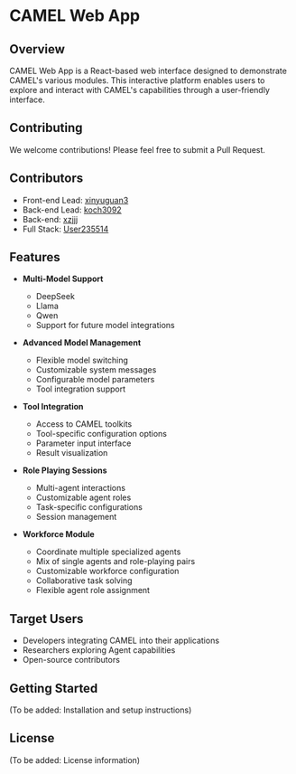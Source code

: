 # CAMEL Web App

## Overview
CAMEL Web App is a React-based web interface designed to demonstrate CAMEL's various modules. This interactive platform enables users to explore and interact with CAMEL's capabilities through a user-friendly interface.

## Contributing
We welcome contributions! Please feel free to submit a Pull Request.

## Contributors
- Front-end Lead: [xinyuguan3](https://github.com/xinyuguan3) 
- Back-end Lead: [koch3092](https://github.com/koch3092)
- Back-end: [xzjjj](https://github.com/xzjjj)
- Full Stack: [User235514](https://github.com/User235514)

## Features
- **Multi-Model Support**
  - DeepSeek
  - Llama
  - Qwen
  - Support for future model integrations

- **Advanced Model Management**
  - Flexible model switching
  - Customizable system messages
  - Configurable model parameters
  - Tool integration support

- **Tool Integration**
  - Access to CAMEL toolkits
  - Tool-specific configuration options
  - Parameter input interface
  - Result visualization

- **Role Playing Sessions**
  - Multi-agent interactions
  - Customizable agent roles
  - Task-specific configurations
  - Session management

- **Workforce Module**
  - Coordinate multiple specialized agents
  - Mix of single agents and role-playing pairs
  - Customizable workforce configuration
  - Collaborative task solving
  - Flexible agent role assignment

## Target Users
- Developers integrating CAMEL into their applications
- Researchers exploring Agent capabilities
- Open-source contributors

## Getting Started
(To be added: Installation and setup instructions)

## License
(To be added: License information)
